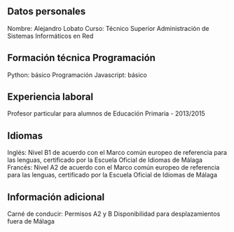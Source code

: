 ## Datos personales

Nombre: Alejandro Lobato
Curso: Técnico Superior Administración de Sistemas Informáticos en Red


## Formación técnica Programación

Python: básico
Programación Javascript: básico


## Experiencia laboral

Profesor particular para alumnos de Educación Primaria - 2013/2015


## Idiomas

Inglés: Nivel B1 de acuerdo con el Marco común europeo de referencia para las lenguas, certificado por la Escuela Oficial de Idiomas de Málaga
Francés: Nivel A2 de acuerdo con el Marco común europeo de referencia para las lenguas, certificado por la Escuela Oficial de Idiomas de Málaga


## Información adicional

Carné de conducir: Permisos A2 y B Disponibilidad para desplazamientos fuera de Málaga

